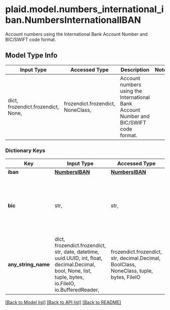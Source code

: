 # plaid.model.numbers_international_iban.NumbersInternationalIBAN

Account numbers using the International Bank Account Number and BIC/SWIFT code format.

## Model Type Info
Input Type | Accessed Type | Description | Notes
------------ | ------------- | ------------- | -------------
dict, frozendict.frozendict, None,  | frozendict.frozendict, NoneClass,  | Account numbers using the International Bank Account Number and BIC/SWIFT code format. | 

### Dictionary Keys
Key | Input Type | Accessed Type | Description | Notes
------------ | ------------- | ------------- | ------------- | -------------
**iban** | [**NumbersIBAN**](NumbersIBAN.md) | [**NumbersIBAN**](NumbersIBAN.md) |  | 
**bic** | str,  | str,  | The Business Identifier Code, also known as SWIFT code, for this bank account. | 
**any_string_name** | dict, frozendict.frozendict, str, date, datetime, uuid.UUID, int, float, decimal.Decimal, bool, None, list, tuple, bytes, io.FileIO, io.BufferedReader,  | frozendict.frozendict, str, decimal.Decimal, BoolClass, NoneClass, tuple, bytes, FileIO | any string name can be used but the value must be the correct type | [optional]

[[Back to Model list]](../../README.md#documentation-for-models) [[Back to API list]](../../README.md#documentation-for-api-endpoints) [[Back to README]](../../README.md)

